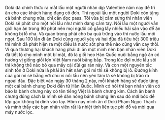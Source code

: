 Doki đã chính thức ra mắt lẩu một người nhân dịp Valentine năm nay để tri ân cho các khách hàng đang cô đơn. Thì ngoài lẩu một người Doki còn tặng cả bánh chưng nữa, chỉ cần đọc pass. Tôi vừa bị cắm sừng thì nhân viên Doki sẽ phát cho một nồi lẩu như mình đang cầm tay. Nồi lẩu một người vẫn giới hạn ăn trong 90 phút nên mọi người cố gắng lấy nhiều hải sản vào để ăn không bị lỗ nha. Và quan trọng phải cho ba quả trứng vào thì nước lẩu mới ngọt. Sau 100 lần đi ăn Doki cùng người yêu và hai đứa đã tiêu hết 300 triệu thì mình đã phát hiện ra một điều là nước sốt pha thế nào cũng vẫn cay thôi. Vì quá thương hại khách hàng phải đi ăn một mình nên bạn nhân viên Doki đã tiết lộ cho mình một bí mật, đó là giồi heo Hàn Quốc nuôi bằng ngô ăn có hương vị giống giồi lợn Việt Nam nuôi bằng bắp. Trong lúc đợi nước lẩu sôi thì không thể nào bỏ qua mấy cái đùi gà rán này. Và còn một nguyên tắc sinh tồn ở Doki nữa là phải ăn hết năm gói mì thì sẽ không bị lỗ. Đường kính của gói mì sẽ bằng với chu vi nồi lẩu nên yên tâm là sẽ không bị trào ra ngoài đâu. Đặc biệt vào ngày 30 tháng 2 này, mỗi khách hàng sẽ được tặng một cái bánh chưng Doki đến từ Hàn Quốc. Mình có hỏi thì bạn nhân viên có bảo là bánh chưng này có tên tiếng Việt là bánh chưng kim. Cách ăn bánh chưng đúng cách là mình sẽ dán nóng bánh chưng lên sau đó mới bóc để lớp gạo không bị dính vào tay. Hôm nay mình ăn ở Doki Phạm Ngọc Thạch và mình thấy các bạn nhân viên rất là nhiệt tình liên tục phi đồ và mời qua máy nước lọc.